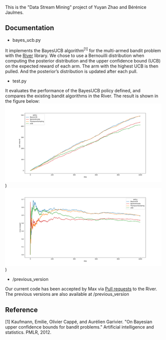 This is the "Data Stream Mining" project of Yuyan Zhao and Bérénice Jaulmes.

## Documentation
- bayes_ucb.py

It implements the BayesUCB algorithm<sup>[1]</sup> for the multi-armed bandit problem with the [River](https://github.com/online-ml/river/tree/main) library. 
We chose to use a Bernouilli distribution when computing the posterior distribution and the upper confidence bound (UCB) on the expected reward of each arm. The arm with the highest UCB is then pulled. And the posterior’s distribution is updated after each pull.

- test.py

It evaluates the performance of the BayesUCB policy defined, and compares the existing bandit algorithms in the River. The result is shown in the figure below:
![alt text](https://github.com/ormarv/Project/blob/74bd810b61846435171798f17c88567e06b927ee/results/sum_reward.png))
![alt text](https://github.com/ormarv/Project/blob/74bd810b61846435171798f17c88567e06b927ee/results/mean_reward.png))



- /previous_version

Our current code has been accepted by Max via [Pull requests](https://github.com/yuyan2000/river/blob/main/river/bandit/bayes_ucb.py) to the River. The previous versions are also available at /previous_version





## Reference
[1] Kaufmann, Emilie, Olivier Cappé, and Aurélien Garivier. "On Bayesian upper confidence bounds for bandit problems." Artificial intelligence and statistics. PMLR, 2012.

